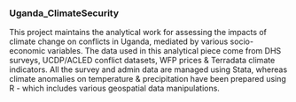 ﻿### Uganda_ClimateSecurity
This project maintains the analytical work for assessing the impacts of climate change on conflicts in Uganda, mediated by various socio-economic variables. 
The data used in this analytical piece come from DHS surveys, UCDP/ACLED conflict datasets, WFP prices & Terradata climate indicators. 
All the survey and admin data are managed using Stata, whereas climate anomalies on temperature & precipitation have been prepared using R - which includes various geospatial data manipulations.

